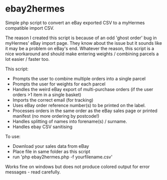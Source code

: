 ebay2hermes
===========

Simple php script to convert an eBay exported CSV to a myHermes compatible import CSV. 

The reason I created this script is because of an odd 'ghost order' bug in myHermes' eBay import page. They know about the issue but it sounds like it may be a problem on eBay's end. Whatever the reason, this script is a nice workaround and should make entering weights / combining parcels a lot easier / faster too.

This script: 
  * Prompts the user to combine multiple orders into a single parcel
  * Prompts the user for weights for each parcel
  * Handles the weird eBay export of multi-purchase orders (if the user orders >1 item in a single basket)
  * Imports the correct email (for tracking)
  * Uses eBay order reference number(s) to be printed on the label. 
  * Processes orders in the same order as the eBay sales page or printed manifest (no more ordering by postcode!)
  * Handles splitting of names into forename(s) / surname.
  * Handles ebay CSV sanitising
  
To use:
  * Download your sales data from eBay
  * Place file in same folder as this script
  * run 'php ebay2hermes.php -f yourfilename.csv'

Works fine on windows but does not produce colored output for error messages - read carefully.
